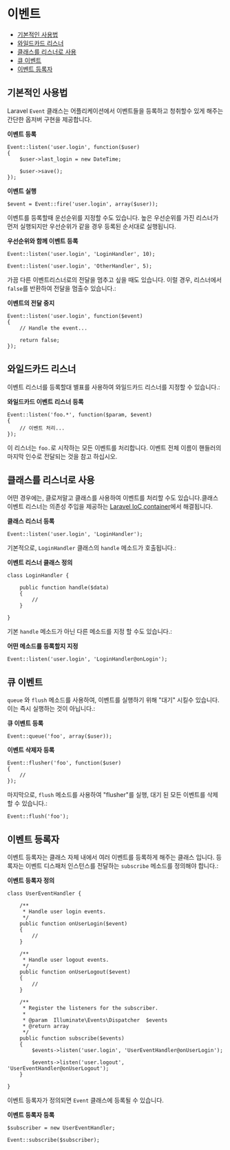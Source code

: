 # 이벤트

- [기본적인 사용법](#basic-usage)
- [와일드카드 리스너](#wildcard-listeners)
- [클래스를 리스너로 사용](#using-classes-as-listeners)
- [큐 이벤트](#queued-events)
- [이벤트 등록자](#event-subscribers)

<a name="basic-usage"></a>
## 기본적인 사용법

Laravel `Event` 클래스는 어플리케이션에서 이벤트들을 등록하고 청취할수 있게 해주는 간단한 옵저버 구현을 제공합니다.

**이벤트 등록**

    Event::listen('user.login', function($user)
  	{
  		$user->last_login = new DateTime;

  		$user->save();
  	});

**이벤트 실행**

	$event = Event::fire('user.login', array($user));

이벤트를 등록할때 운선순위를 지정할 수도 있습니다. 높은 우선순위를 가진 리스너가 먼저 실행되지만 우선순위가 같을 경우 등록된 순서대로 실행됩니다.

**우선순위와 함께 이벤트 등록**

	Event::listen('user.login', 'LoginHandler', 10);

	Event::listen('user.login', 'OtherHandler', 5);

가끔 다른 이벤트리스너로의 전달을 멈추고 싶을 때도 있습니다. 이럴 경우, 리스너에서 `false`를 반환하여 전달을 멈출수 있습니다.:

**이벤트의 전달 중지**

	Event::listen('user.login', function($event)
	{
		// Handle the event...

		return false;
	});

<a name="wildcard-listeners"></a>
## 와일드카드 리스너

이벤트 리스너를 등록할대 별표를 사용하여 와일드카드 리스너를 지정할 수 있습니다.:

**와일드카드 이벤트 리스너 등록**

	Event::listen('foo.*', function($param, $event)
	{
		// 이벤트 처리...
	});

이 리스너는 `foo.`로 시작하는 모든 이벤트를 처리합니다. 이벤트 전체 이름이 핸들러의 마지막 인수로 전달되는 것을 참고 하십시오.

<a name="using-classes-as-listeners"></a>
## 클래스를 리스너로 사용

어떤 경우에는, 클로저말고 클래스를 사용하여 이벤트를 처리할 수도 있습니다.클래스 이벤트 리스너는 의존성 주입을 제공하는 [Laravel IoC container](/docs/ioc)에서 해결됩니다.

**클래스 리스너 등록**

    Event::listen('user.login', 'LoginHandler');

기본적으로, `LoginHandler` 클래스의 `handle` 메소드가 호출됩니다.:

**이벤트 리스너 클래스 정의**

	class LoginHandler {

		public function handle($data)
		{
			//
		}

	}

기본 `handle` 메소드가 아닌 다른 메소드를 지정 할 수도 있습니다.:

**어떤 메소드를 등록할지 지정**

	Event::listen('user.login', 'LoginHandler@onLogin');

<a name="queued-events"></a>
## 큐 이벤트

`queue` 와 `flush` 메소드를 사용하여, 이벤트를 실행하기 위해 "대기" 시킬수 있습니다. 이는 즉시 실행하는 것이 아닙니다.:

**큐 이벤트 등록**

	Event::queue('foo', array($user));

**이벤트 삭제자 등록**

	Event::flusher('foo', function($user)
	{
		//
	});

마지막으로, `flush` 메소드를 사용하여 "flusher"를 실행, 대기 된 모든 이벤트를 삭제 할 수 있습니다.:

	Event::flush('foo');

<a name="event-subscribers"></a>
## 이벤트 등록자

이벤트 등록자는 클래스 자체 내에서 여러 이벤트를 등록하게 해주는 클래스 입니다. 등록자는 이벤트 디스패처 인스턴스를 전달하는 `subscribe` 메소드를 정의해야 합니다.:

**이벤트 등록자 정의**

	class UserEventHandler {

		/**
		 * Handle user login events.
		 */
		public function onUserLogin($event)
		{
			//
		}

		/**
		 * Handle user logout events.
		 */
		public function onUserLogout($event)
		{
			//
		}

		/**
		 * Register the listeners for the subscriber.
		 *
		 * @param  Illuminate\Events\Dispatcher  $events
		 * @return array
		 */
		public function subscribe($events)
		{
			$events->listen('user.login', 'UserEventHandler@onUserLogin');

			$events->listen('user.logout', 'UserEventHandler@onUserLogout');
		}

	}

이벤트 등록자가 정의되면 `Event` 클래스에 등록될 수 있습니다.

**이벤트 등록자 등록**

	$subscriber = new UserEventHandler;

	Event::subscribe($subscriber);